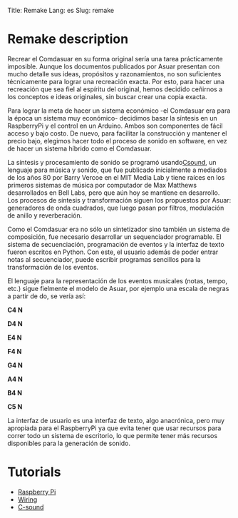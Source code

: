 Title: Remake
Lang: es
Slug: remake

# Remake description

Recrear el Comdasuar en su forma original sería una tarea prácticamente
imposible. Aunque los documentos publicados por Asuar presentan con mucho
detalle sus ideas, propósitos y razonamientos, no son suficientes técnicamente
para lograr una recreación exacta. Por esto, para hacer una recreación que sea
fiel al espíritu del original, hemos decidido ceñirnos a los conceptos e ideas
originales, sin buscar crear una copia exacta.

Para lograr la meta de hacer un sistema económico -el Comdasuar era para la
época un sistema muy económico- decidimos basar la síntesis en un RaspberryPi y
el control en un Arduino. Ambos son componentes de fácil acceso y bajo costo.
De nuevo, para facilitar la construcción y mantener el precio bajo, elegimos
hacer todo el proceso de sonido en software, en vez de hacer un sistema híbrido
como el Comdasuar.

La síntesis y procesamiento de sonido se programó usando[Csound](http://csounds.com),
un lenguaje para música y sonido, que fue publicado inicialmente a mediados
de los años 80 por Barry Vercoe en el MIT Media Lab y tiene raíces en los
primeros sistemas de música por computador de Max Matthews desarrollados en
Bell Labs, pero que aún hoy se mantiene en desarrollo. Los procesos de
síntesis y transformación siguen los propuestos por Asuar: generadores de onda
cuadrados, que luego pasan por filtros, modulación de anillo y reverberación.

Como el Comdasuar era no sólo un sintetizador sino también un sistema de
composición, fue necesario desarrollar un sequenciador programable. El
sistema de secuenciación, programación de eventos y la interfaz de texto
fueron escritos en Python. Con este, el usuario además de poder entrar notas
al secuenciador, puede escribir programas sencillos para la transformación de
los eventos.

El lenguaje para la representación de los eventos musicales (notas, tempo,
etc.) sigue fielmente el modelo de Asuar, por ejemplo una escala de negras a
partir de do, se vería así:

**C4 N**

**D4 N**

**E4 N**

**F4 N**

**G4 N**

**A4 N**

**B4 N**

**C5 N**

La interfaz de usuario es una interfaz de texto, algo anacrónica, pero muy
apropiada para el RaspberryPi ya que evita tener que usar recursos para
correr todo un sistema de escritorio, lo que permite tener más recursos
disponibles para la generación de sonido.

# Tutorials

* [Raspberry Pi](tutorial_pi.md)
* [Wiring](tutorial_wiring.md)
* [C-sound](tutorial_csound.md)
